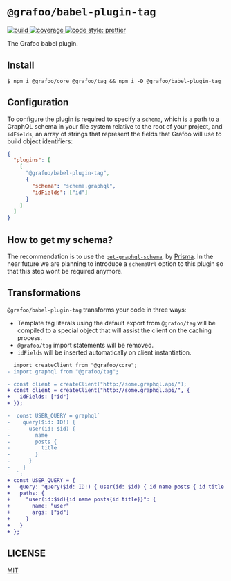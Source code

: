 # `@grafoo/babel-plugin-tag`

<p>
  <a href=https://circleci.com/gh/grafoojs/grafoo>
    <img
      src=https://img.shields.io/circleci/project/github/grafoojs/grafoo/master.svg?label=build
      alt=build
    />
  </a>
  <a href=https://github.com/grafoojs/grafoo>
    <img
      src=https://img.shields.io/codecov/c/github/grafoojs/grafoo/master.svg
      alt="coverage"
    />
  </a>
  <a href=https://github.com/grafoojs/grafoo>
    <img
      src=https://img.shields.io/badge/code_style-prettier-ff69b4.svg
      alt="code style: prettier"
    />
  </a>
</p>

The Grafoo babel plugin.

## Install

```
$ npm i @grafoo/core @grafoo/tag && npm i -D @grafoo/babel-plugin-tag
```

## Configuration

To configure the plugin is required to specify a `schema`, which is a path to a GraphQL schema in your file system relative to the root of your project, and `idFields`, an array of strings that represent the fields that Grafoo will use to build object identifiers:

```json
{
  "plugins": [
    [
      "@grafoo/babel-plugin-tag",
      {
        "schema": "schema.graphql",
        "idFields": ["id"]
      }
    ]
  ]
}
```

## How to get my schema?

The recommendation is to use the [`get-graphql-schema`](https://github.com/prismagraphql/get-graphql-schema), by [Prisma](https://www.prisma.io/). In the near future we are planning to introduce a `schemaUrl` option to this plugin so that this step wont be required anymore.

## Transformations

`@grafoo/babel-plugin-tag` transforms your code in three ways:

- Template tag literals using the default export from `@grafoo/tag` will be compiled to a special object that will assist the client on the caching process.
- `@grafoo/tag` import statements will be removed.
- `idFields` will be inserted automatically on client instantiation.

```diff
  import createClient from "@grafoo/core";
- import graphql from "@grafoo/tag";

- const client = createClient("http://some.graphql.api/");
+ const client = createClient("http://some.graphql.api/", {
+   idFields: ["id"]
+ });

-  const USER_QUERY = graphql`
-    query($id: ID!) {
-      user(id: $id) {
-        name
-        posts {
-          title
-        }
-      }
-    }
-  `;
+ const USER_QUERY = {
+   query: "query($id: ID!) { user(id: $id) { id name posts { id title } } }",
+   paths: {
+     "user(id:$id){id name posts{id title}}": {
+       name: "user"
+       args: ["id"]
+     }
+   }
+ };
```

## LICENSE

[MIT](https://github.com/grafoojs/grafoo/blob/master/LICENSE)
